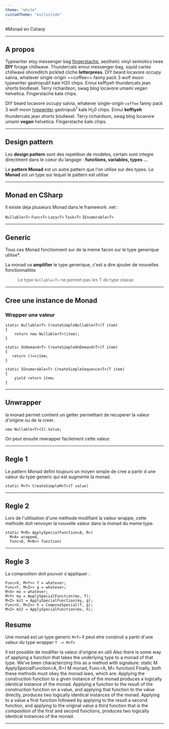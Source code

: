 ```yaml
---
theme: "white"
customTheme: "evilzslide"
---
```

<!-- background: #2d2422-->
<!-- color: #fff4e3 -->
<!-- font: univers -->

#Monad en Csharp

---


## A propos

Typewriter etsy messenger bag [fingerstache](), aesthetic vinyl semiotics twee **DIY** forage chillwave. Thundercats ennui messenger bag, squid carles chillwave shoreditch pickled cliche **letterpress**. DIY beard locavore occupy salvia, whatever single-origin ==coffee== fanny pack 3 wolf moon typewriter gastropub1 kale H20 chips. Ennui keffiyeh thundercats jean shorts biodiesel. Terry richardson, swag blog locavore umami vegan helvetica. Fingerstache kale chips.

<footer>
<p>DIY beard locavore <i>occupy</i> salvia, whatever single-origin <code>coffee</code> fanny pack 3 wolf moon <a href="">typewriter</a> gastropub<sup>1</sup> kale H<sub>2</sub>0 chips. Ennui <strong>keffiyeh</strong> thundercats jean <em>shorts</em> biodiesel. Terry richardson, swag blog locavore umami <b>vegan</b> helvetica. Fingerstache kale chips.</p>
</footer>

---

## Design pattern

Les **design pattern** sont des repetition de modeles, certain sont integre directment dans le coeur du langage : **functions, variables, types ...**

Le **pattern Monad** est un autre pattern que l'on utilise sur des types.
Le **Monad** est un type sur lequel le pattern est utilise

---

## Monad en CSharp

Il existe deja plusieurs Monad dans le framework .net :

`Nullable<T>`
`Func<T>`
`Lazy<T>`
`Task<T>`
`IEnumerable<T>`

---

## Generic

Tous ces Monad fonctionnent sur de la meme facon sur le type generique utilise*.

La monad va **amplifier** le type generique, c'est a dire ajouter de nouvelles fonctionnalites

> Le type `Nullable<T>` ne permet pas les T de type classe.

---

## Cree une instance de Monad

### Wrapper une valeur

```
static Nullable<T> CreateSimpleNullable<T>(T item)
{
    return new Nullable<T>(item);
}

static OnDemand<T> CreateSimpleOnDemand<T>(T item)
{
   return ()=>item;
}

static IEnumerable<T> CreateSimpleSequence<T>(T item)
{
    yield return item;
}

```

---

## Unwrapper

la monad permet contient un getter permettant de recuperer la valeur d'origine ou de la creer.

```
new Nullable<T>(5).Value;
```

On peut ensuite rewrapper facilement cette valeur.

---

## Regle 1

Le pattern Monad defini toujours un moyen simple de cree a partir d une valeur du type generic qui est augmente la monad.

```
static M<T> CreateSimpleM<T>(T value)
```

---

## Regle 2

Lors de l'utilisation d'une methode modifiant la valeur wrappe, cette methode doit renvoyer la nouvelle valeur dans la monad du meme type.

```
static M<R> ApplySpecialFunction<A, R>(
  M<A> wrapped,
  Func<A, M<R>> function)
```

---

## Regle 3

La composition doit pouvoir s'appliquer :

```
Func<X, M<Y>> f = whatever;
Func<Y, M<Z>> g = whatever;
M<X> mx = whatever;
M<Y> my = ApplySpecialFunction(mx, f);
M<Z> mz1 = ApplySpecialFunction(my, g);
Func<X, M<Z>> h = ComposeSpecial(f, g);
M<Z> mz2 = ApplySpecialFunction(mx, h);
```


## Resume

Une monad est un type generic  `M<T>`
Il peut etre construit a partir d'une valeur du type wrapper 
 `T -> M<T>`

Il est possible de modifier la valeur d'origine en utili
Also there is some way of applying a function that takes the underlying type to a monad of that type. We’ve been characterizing this as a method with signature:
static M<R> ApplySpecialFunction<A, R>(
  M<A> monad, Func<A, M<R>> function)
Finally, both these methods must obey the monad laws, which are:
Applying the construction function to a given instance of the monad produces a logically identical instance of the monad.
Applying a function to the result of the construction function on a value, and applying that function to the value directly, produces two logically identical instances of the monad.
Applying to a value a first function followed by applying to the result a second function, and applying to the original value a third function that is the composition of the first and second functions, produces two logically identical instances of the monad.


---
